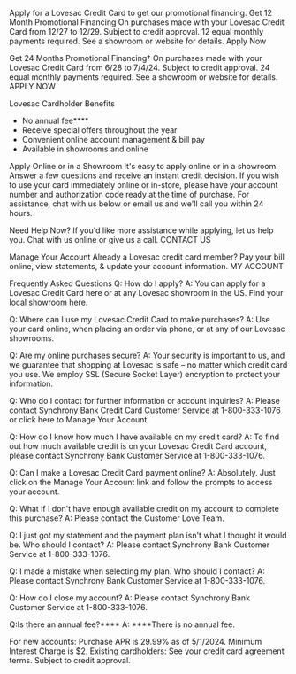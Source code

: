 Apply for a Lovesac Credit Card to get our promotional financing. Get 12 Month Promotional Financing On purchases made with your Lovesac Credit Card from 12/27 to 12/29. Subject to credit approval. 12 equal monthly payments required. See a showroom or website for details. Apply Now

Get 24 Months Promotional Financing† On purchases made with your Lovesac Credit Card from 6/28 to 7/4/24. Subject to credit approval. 24 equal monthly payments required. See a showroom or website for details. APPLY NOW

Lovesac Cardholder Benefits
- No annual fee****
- Receive special offers throughout the year
- Convenient online account management & bill pay
- Available in showrooms and online

Apply Online or in a Showroom
It's easy to apply online or in a showroom. Answer a few questions and receive an instant credit decision. If you wish to use your card immediately online or in-store, please have your account number and authorization code ready at the time of purchase. For assistance, chat with us below or email us and we'll call you within 24 hours.

Need Help Now?
If you'd like more assistance while applying, let us help you. Chat with us online or give us a call. CONTACT US

Manage Your Account
Already a Lovesac credit card member? Pay your bill online, view statements, & update your account information. MY ACCOUNT

Frequently Asked Questions
Q: How do I apply?
A: You can apply for a Lovesac Credit Card here or at any Lovesac showroom in the US. Find your local showroom here.

Q: Where can I use my Lovesac Credit Card to make purchases?
A: Use your card online, when placing an order via phone, or at any of our Lovesac showrooms.

Q: Are my online purchases secure?
A: Your security is important to us, and we guarantee that shopping at Lovesac is safe – no matter which credit card you use. We employ SSL (Secure Socket Layer) encryption to protect your information.

Q: Who do I contact for further information or account inquiries?
A: Please contact Synchrony Bank Credit Card Customer Service at 1-800-333-1076 or click here to Manage Your Account.

Q: How do I know how much I have available on my credit card?
A: To find out how much available credit is on your Lovesac Credit Card account, please contact Synchrony Bank Customer Service at 1-800-333-1076.

Q: Can I make a Lovesac Credit Card payment online?
A: Absolutely. Just click on the Manage Your Account link and follow the prompts to access your account.

Q: What if I don't have enough available credit on my account to complete this purchase?
A: Please contact the Customer Love Team.

Q: I just got my statement and the payment plan isn't what I thought it would be. Who should I contact?
A: Please contact Synchrony Bank Customer Service at 1-800-333-1076.

Q: I made a mistake when selecting my plan. Who should I contact?
A: Please contact Synchrony Bank Customer Service at 1-800-333-1076.

Q: How do I close my account?
A: Please contact Synchrony Bank Customer Service at 1-800-333-1076.

Q:Is there an annual fee?****
A: ****There is no annual fee.

For new accounts: Purchase APR is 29.99% as of 5/1/2024. Minimum Interest Charge is $2. Existing cardholders: See your credit card agreement terms. Subject to credit approval.